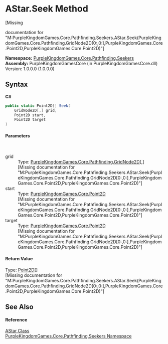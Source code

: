 # AStar.Seek Method 
 

\[Missing <summary> documentation for "M:PurpleKingdomGames.Core.Pathfinding.Seekers.AStar.Seek(PurpleKingdomGames.Core.Pathfinding.GridNode2D[0:,0:],PurpleKingdomGames.Core.Point2D,PurpleKingdomGames.Core.Point2D)"\]

**Namespace:**&nbsp;<a href="N_PurpleKingdomGames_Core_Pathfinding_Seekers">PurpleKingdomGames.Core.Pathfinding.Seekers</a><br />**Assembly:**&nbsp;PurpleKingdomGamesCore (in PurpleKingdomGamesCore.dll) Version: 1.0.0.0 (1.0.0.0)

## Syntax

**C#**<br />
``` C#
public static Point2D[] Seek(
	GridNode2D[,] grid,
	Point2D start,
	Point2D target
)
```


#### Parameters
&nbsp;<dl><dt>grid</dt><dd>Type: <a href="T_PurpleKingdomGames_Core_Pathfinding_GridNode2D">PurpleKingdomGames.Core.Pathfinding.GridNode2D</a>[,]<br />\[Missing <param name="grid"/> documentation for "M:PurpleKingdomGames.Core.Pathfinding.Seekers.AStar.Seek(PurpleKingdomGames.Core.Pathfinding.GridNode2D[0:,0:],PurpleKingdomGames.Core.Point2D,PurpleKingdomGames.Core.Point2D)"\]</dd><dt>start</dt><dd>Type: <a href="T_PurpleKingdomGames_Core_Point2D">PurpleKingdomGames.Core.Point2D</a><br />\[Missing <param name="start"/> documentation for "M:PurpleKingdomGames.Core.Pathfinding.Seekers.AStar.Seek(PurpleKingdomGames.Core.Pathfinding.GridNode2D[0:,0:],PurpleKingdomGames.Core.Point2D,PurpleKingdomGames.Core.Point2D)"\]</dd><dt>target</dt><dd>Type: <a href="T_PurpleKingdomGames_Core_Point2D">PurpleKingdomGames.Core.Point2D</a><br />\[Missing <param name="target"/> documentation for "M:PurpleKingdomGames.Core.Pathfinding.Seekers.AStar.Seek(PurpleKingdomGames.Core.Pathfinding.GridNode2D[0:,0:],PurpleKingdomGames.Core.Point2D,PurpleKingdomGames.Core.Point2D)"\]</dd></dl>

#### Return Value
Type: <a href="T_PurpleKingdomGames_Core_Point2D">Point2D</a>[]<br />\[Missing <returns> documentation for "M:PurpleKingdomGames.Core.Pathfinding.Seekers.AStar.Seek(PurpleKingdomGames.Core.Pathfinding.GridNode2D[0:,0:],PurpleKingdomGames.Core.Point2D,PurpleKingdomGames.Core.Point2D)"\]

## See Also


#### Reference
<a href="T_PurpleKingdomGames_Core_Pathfinding_Seekers_AStar">AStar Class</a><br /><a href="N_PurpleKingdomGames_Core_Pathfinding_Seekers">PurpleKingdomGames.Core.Pathfinding.Seekers Namespace</a><br />